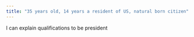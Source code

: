 ```yaml
---
title: "35 years old, 14 years a resident of US, natural born citizen"
---
```

I can explain qualifications to be president

